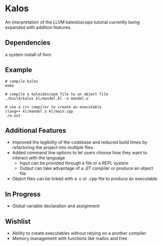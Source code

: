 # Kalos
An interpretation of the LLVM kaleidoscope tutorial currently being expanded with addition features.

## Dependencies
a system install of llvm

## Example
```
# compile kalos
make

# compile a kaleidoscope file to an object file
./build/kalos kl/mandel.kl -o mandel.o

# use a c++ compiler to create an executable
clang++ kl/mandel.o kl/main.cpp
./a.out
```

## Additional Features
- Improved the legibility of the codebase and reduced build times by refactoring the project into multiple files
- Added command line options to let users choose how they want to interact with the language
  - Input can be provided through a file or a REPL system
  - Output can take advantage of a JIT compiler or produce an object file
- Object files can be linked with a .c or .cpp file to produce an executable

## In Progress
- Global variable declaration and assignment

## Wishlist
- Ability to create executables without relying on a another compiler
- Memory management with functions like malloc and free
